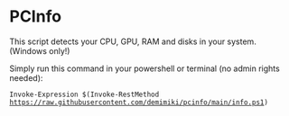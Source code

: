 <h1>PCInfo</h1>

This script detects your CPU, GPU, RAM and disks in your system. (Windows only!)

Simply run this command in your powershell or terminal (no admin rights needed):

<code>Invoke-Expression $(Invoke-RestMethod https://raw.githubusercontent.com/demimiki/pcinfo/main/info.ps1)</code>
